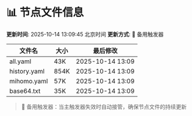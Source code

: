 # 📊 节点文件信息

**更新时间**: 2025-10-14 13:09:45 北京时间
**更新方式**: 🔄 备用触发器

| 文件名 | 大小 | 最后修改 |
|--------|------|----------|
| all.yaml | 43K | 2025-10-14 13:09 |
| history.yaml | 854K | 2025-10-14 13:09 |
| mihomo.yaml | 57K | 2025-10-14 13:09 |
| base64.txt | 35K | 2025-10-14 13:09 |

> 🔄 备用触发器：当主触发器失效时自动接管，确保节点文件的持续更新
